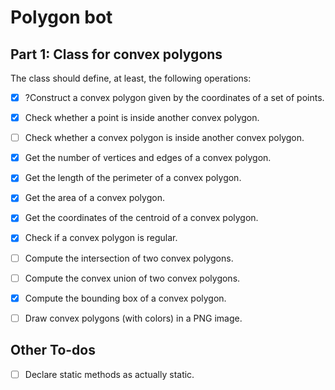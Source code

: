 # Polygon bot
## Part 1: Class for convex polygons
The class should define, at least, the following operations:

- [x] ?Construct a convex polygon given by the coordinates of a set of points.
- [x] Check whether a point is inside another convex polygon.
- [ ] Check whether a convex polygon is inside another convex polygon.
- [x] Get the number of vertices and edges of a convex polygon.
- [x] Get the length of the perimeter of a convex polygon.
- [x] Get the area of a convex polygon.
- [x] Get the coordinates of the centroid of a convex polygon.
- [x] Check if a convex polygon is regular.
- [ ] Compute the intersection of two convex polygons.
- [ ] Compute the convex union of two convex polygons.
- [x] Compute the bounding box of a convex polygon.
- [ ] Draw convex polygons (with colors) in a PNG image.


## Other To-dos
- [ ] Declare static methods as actually static.
